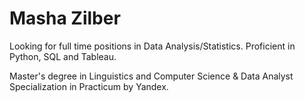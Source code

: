 # Masha Zilber

Looking for full time positions in Data Analysis/Statistics. Proficient in Python, SQL and Tableau.

Master's degree in Linguistics and Computer Science & Data Analyst Specialization in Practicum by Yandex.

